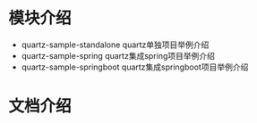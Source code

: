 # 模块介绍 

- quartz-sample-standalone  quartz单独项目举例介绍
- quartz-sample-spring      quartz集成spring项目举例介绍
- quartz-sample-springboot  quartz集成springboot项目举例介绍

# 文档介绍

